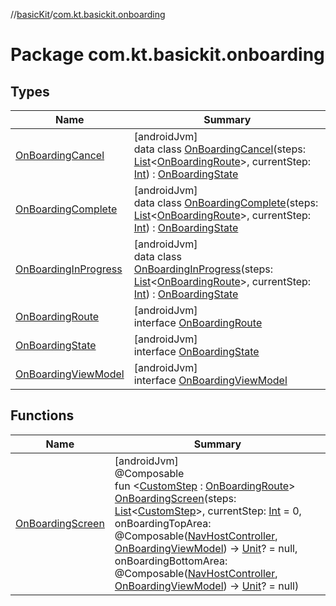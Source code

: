//[basicKit](../../index.md)/[com.kt.basickit.onboarding](index.md)

# Package com.kt.basickit.onboarding

## Types

| Name | Summary |
|---|---|
| [OnBoardingCancel](-on-boarding-cancel/index.md) | [androidJvm]<br>data class [OnBoardingCancel](-on-boarding-cancel/index.md)(steps: [List](https://kotlinlang.org/api/latest/jvm/stdlib/kotlin.collections/-list/index.html)&lt;[OnBoardingRoute](-on-boarding-route/index.md)&gt;, currentStep: [Int](https://kotlinlang.org/api/latest/jvm/stdlib/kotlin/-int/index.html)) : [OnBoardingState](-on-boarding-state/index.md) |
| [OnBoardingComplete](-on-boarding-complete/index.md) | [androidJvm]<br>data class [OnBoardingComplete](-on-boarding-complete/index.md)(steps: [List](https://kotlinlang.org/api/latest/jvm/stdlib/kotlin.collections/-list/index.html)&lt;[OnBoardingRoute](-on-boarding-route/index.md)&gt;, currentStep: [Int](https://kotlinlang.org/api/latest/jvm/stdlib/kotlin/-int/index.html)) : [OnBoardingState](-on-boarding-state/index.md) |
| [OnBoardingInProgress](-on-boarding-in-progress/index.md) | [androidJvm]<br>data class [OnBoardingInProgress](-on-boarding-in-progress/index.md)(steps: [List](https://kotlinlang.org/api/latest/jvm/stdlib/kotlin.collections/-list/index.html)&lt;[OnBoardingRoute](-on-boarding-route/index.md)&gt;, currentStep: [Int](https://kotlinlang.org/api/latest/jvm/stdlib/kotlin/-int/index.html)) : [OnBoardingState](-on-boarding-state/index.md) |
| [OnBoardingRoute](-on-boarding-route/index.md) | [androidJvm]<br>interface [OnBoardingRoute](-on-boarding-route/index.md) |
| [OnBoardingState](-on-boarding-state/index.md) | [androidJvm]<br>interface [OnBoardingState](-on-boarding-state/index.md) |
| [OnBoardingViewModel](-on-boarding-view-model/index.md) | [androidJvm]<br>interface [OnBoardingViewModel](-on-boarding-view-model/index.md) |

## Functions

| Name | Summary |
|---|---|
| [OnBoardingScreen](-on-boarding-screen.md) | [androidJvm]<br>@Composable<br>fun &lt;[CustomStep](-on-boarding-screen.md) : [OnBoardingRoute](-on-boarding-route/index.md)&gt; [OnBoardingScreen](-on-boarding-screen.md)(steps: [List](https://kotlinlang.org/api/latest/jvm/stdlib/kotlin.collections/-list/index.html)&lt;[CustomStep](-on-boarding-screen.md)&gt;, currentStep: [Int](https://kotlinlang.org/api/latest/jvm/stdlib/kotlin/-int/index.html) = 0, onBoardingTopArea: @Composable([NavHostController](https://developer.android.com/reference/kotlin/androidx/navigation/NavHostController.html), [OnBoardingViewModel](-on-boarding-view-model/index.md)) -&gt; [Unit](https://kotlinlang.org/api/latest/jvm/stdlib/kotlin/-unit/index.html)? = null, onBoardingBottomArea: @Composable([NavHostController](https://developer.android.com/reference/kotlin/androidx/navigation/NavHostController.html), [OnBoardingViewModel](-on-boarding-view-model/index.md)) -&gt; [Unit](https://kotlinlang.org/api/latest/jvm/stdlib/kotlin/-unit/index.html)? = null) |
